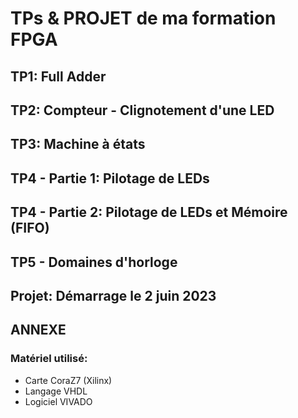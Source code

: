 # TPs & PROJET de ma formation FPGA

## TP1: Full Adder
## TP2: Compteur - Clignotement d'une LED
## TP3: Machine à états
## TP4 - Partie 1: Pilotage de LEDs
## TP4 - Partie 2: Pilotage de LEDs et Mémoire (FIFO)
## TP5 - Domaines d'horloge
## Projet: Démarrage le 2 juin 2023

## ANNEXE
### Matériel utilisé:
* Carte CoraZ7 (Xilinx)
* Langage VHDL
* Logiciel VIVADO
